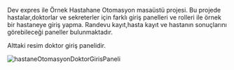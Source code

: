 Dev expres ile Örnek Hastahane Otomasyon masaüstü projesi. 
Bu projede hastalar,doktorlar ve sekreterler için farklı giriş panelleri ve rolleri ile örnek bir hastaneye giriş yapma. 
Randevu kayıt,hasta kayıt ve hastanın sonuçlarını görebileceği paneller bulunmaktadır. 

Alttaki resim doktor giriş panelidir.

![hastaneOtomasyonDoktorGirisPaneli](https://github.com/emirtanta/HospitalAutomation/assets/54248204/5dd0e7ca-2bea-45c4-b104-41a37ae2046c)
